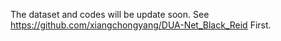 The dataset and codes will be update soon.
See https://github.com/xiangchongyang/DUA-Net_Black_Reid First.
